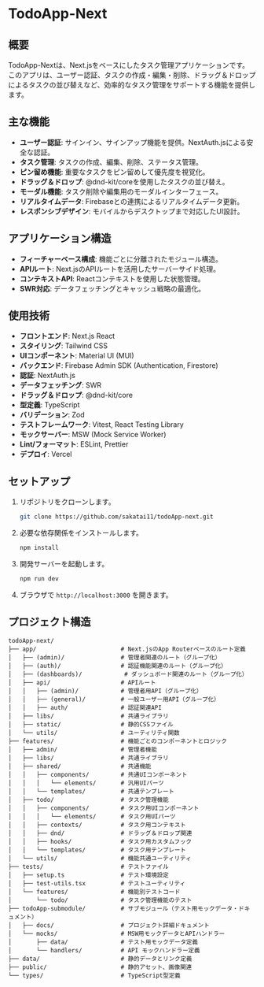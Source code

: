 # TodoApp-Next

## 概要

TodoApp-Nextは、Next.jsをベースにしたタスク管理アプリケーションです。このアプリは、ユーザー認証、タスクの作成・編集・削除、ドラッグ＆ドロップによるタスクの並び替えなど、効率的なタスク管理をサポートする機能を提供します。

## 主な機能

- **ユーザー認証**: サインイン、サインアップ機能を提供。NextAuth.jsによる安全な認証。
- **タスク管理**: タスクの作成、編集、削除、ステータス管理。
- **ピン留め機能**: 重要なタスクをピン留めして優先度を視覚化。
- **ドラッグ＆ドロップ**: @dnd-kit/coreを使用したタスクの並び替え。
- **モーダル機能**: タスク削除や編集用のモーダルインターフェース。
- **リアルタイムデータ**: Firebaseとの連携によるリアルタイムデータ更新。
- **レスポンシブデザイン**: モバイルからデスクトップまで対応したUI設計。

## アプリケーション構造

- **フィーチャーベース構成**: 機能ごとに分離されたモジュール構造。
- **APIルート**: Next.jsのAPIルートを活用したサーバーサイド処理。
- **コンテキストAPI**: Reactコンテキストを使用した状態管理。
- **SWR対応**: データフェッチングとキャッシュ戦略の最適化。

## 使用技術

- **フロントエンド**: Next.js React
- **スタイリング**: Tailwind CSS
- **UIコンポーネント**: Material UI (MUI)
- **バックエンド**: Firebase Admin SDK (Authentication, Firestore)
- **認証**: NextAuth.js
- **データフェッチング**: SWR
- **ドラッグ＆ドロップ**: @dnd-kit/core
- **型定義**: TypeScript
- **バリデーション**: Zod
- **テストフレームワーク**: Vitest, React Testing Library
- **モックサーバー**: MSW (Mock Service Worker)
- **Lint/フォーマット**: ESLint, Prettier
- **デプロイ**: Vercel

## セットアップ

1. リポジトリをクローンします。
   ```bash
   git clone https://github.com/sakatai11/todoApp-next.git
   ```
2. 必要な依存関係をインストールします。
   ```bash
   npm install
   ```
3. 開発サーバーを起動します。
   ```bash
   npm run dev
   ```
4. ブラウザで `http://localhost:3000` を開きます。

## プロジェクト構造

```
todoApp-next/
├── app/                        # Next.jsのApp Routerベースのルート定義
│   ├── (admin)/                # 管理者関連のルート（グループ化）
│   ├── (auth)/                 # 認証機能関連のルート（グループ化）
│   ├── (dashboards)/            # ダッシュボード関連のルート（グループ化）
│   ├── api/                    # APIルート
│   │   ├── (admin)/            # 管理者用API（グループ化）
│   │   ├── (general)/          # 一般ユーザー用API（グループ化）
│   │   ├── auth/               # 認証関連API
│   ├── libs/                   # 共通ライブラリ
│   ├── static/                 # 静的CSSファイル
│   └── utils/                  # ユーティリティ関数
├── features/                   # 機能ごとのコンポーネントとロジック
│   ├── admin/                  # 管理者機能
│   ├── libs/                   # 共通ライブラリ
│   ├── shared/                 # 共通機能
│   │   ├── components/         # 共通UIコンポーネント
│   │   │   └── elements/       # 汎用UIパーツ
│   │   └── templates/          # 共通テンプレート
│   ├── todo/                   # タスク管理機能
│   │   ├── components/         # タスク用UIコンポーネント
│   │   │   └── elements/       # タスク用UIパーツ
│   │   ├── contexts/           # タスク用コンテキスト
│   │   ├── dnd/                # ドラッグ＆ドロップ関連
│   │   ├── hooks/              # タスク用カスタムフック
│   │   └── templates/          # タスク用テンプレート
│   └── utils/                  # 機能共通ユーティリティ
├── tests/                      # テストファイル
│   ├── setup.ts                # テスト環境設定
│   ├── test-utils.tsx          # テストユーティリティ
│   └── features/               # 機能別テストコード
│       └── todo/               # タスク管理機能のテスト
├── todoApp-submodule/          # サブモジュール（テスト用モックデータ・ドキュメント）
│   ├── docs/                   # プロジェクト詳細ドキュメント
│   └── mocks/                  # MSW用モックデータとAPIハンドラー
│       ├── data/               # テスト用モックデータ定義
│       └── handlers/           # API モックハンドラー定義
├── data/                       # 静的データとリンク定義
├── public/                     # 静的アセット、画像関連
└── types/                      # TypeScript型定義
```
